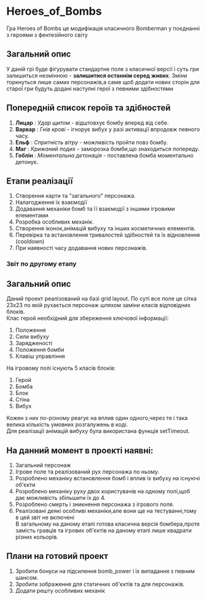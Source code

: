 # Heroes_of_Bombs
  Гра Heroes of Bombs це модифікація класичного Bomberman у поєднанні з героями з фентезійного світу
## Загальний опис
  У даній грі буде фігурувати стандартне поле з класичної версії і суть гри залишиться незмінною - **залишитися останнім серед живих**.
  Зміни торкнуться лише самих персонажів,а саме щоб додати нових сторін для старої гри будуть додані наступні герої з певними здібностями
 ## Попередній список героїв та здібностей
 1. **Лицар** : *Удар щитом* - відштовхує бомбу вперед від себе.
 2. **Варвар** : *Гнів крові* - ігнорує вибух у разі активації впродовж певного часу.
 3. **Ельф** : *Спритність вітру* - можливість пройти повз бомбу.
 4. **Маг** : *Крижаний подих* - заморозка бомби,що знаходиться попереду.
 5. **Гоблін** : *Моментальна детонація* - поставлена бомба моментально детонує.
## Етапи реалізації
1. Створення карти та "загального" персонажа.
2. Налагодження їх взаємодії
3. Додавання механіки бомб та її взаємодії з іншими ігровими елементами
4. Розробка особливих механік.
5. Створення іконок,анімацій вибуху та інших косметичних елементів.
6. Перевірка та встановлення тривалостей здібностей та їх відновлення (cooldown)
7. При наявності часу додавання нових персонажів.

### Звіт по другому етапу
## Загальний опис
Даний проект реалізований на базі grid layout. По суті все поле це сітка 23х23 по якій рухається персонаж шляхом заміни класів відповідних блоків. <br />
Клас герой необхідний для збереження ключової інформації:
1. Положення
2. Сили вибуху
3. Зарядженості
4. Положення бомби
5. Клавіш управління <br />

На ігровому полі існують 5 класів блоків:
1. Герой
2. Бомба
3. Блок
4. Стіна
5. Вибух <br />

Кожен з них по-різному реагує на вплив один одного,через те і така велика кількість умовних розгалужень в коді.<br />
Для реалізації анімацій вибуху була використана функція setTimeout.

## На данний момент в проекті наявні:
1. Загальний персонаж
2. Ігрове поле та реалізований рух персонажа по ньому.
3. Розроблено механіку встановлення бомб і вплив їх вибуху на існуючі об'єкти
4. Розроблено механіку руху двох користувачів на одному полі,щоб дає можливість збільшити їх до 4.
5. Розроблено смерть і зникнення персонажа з ігрового поля.
6. Реалізовані деякі особливі механіки,але вони ще на тестуванні,тому в цей звіт не включені <br />
В загальному на даному етапі готова класична версія бомбера,проте замість гравців та ігрових об'єктів на даному етапі лише квадрати різних кольорів. 
## Плани на готовий проект
1. Зробити бонуси на підсилення bomb_power і їх випадання з певним шансом. 
2. Зробити зображення для статичних об'єктів та для персонажів.
3. Додати решту особливих механік
